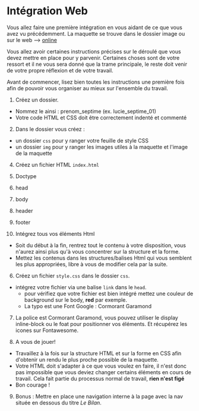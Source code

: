 # Intégration Web

Vous allez faire une première intégration en vous aidant de ce que vous avez vu précédemment. La maquette se trouve dans le dossier image ou sur le web --> [ online]('https://s-media-cache-ak0.pinimg.com/564x/4b/7a/c1/4b7ac19b9d4ae95805bde3a1896c83a9.jpg')

Vous allez avoir certaines instructions précises sur le déroulé que vous devez mettre en place pour y parvenir. Certaines choses sont de votre ressort et il ne vous sera donné que la trame principale, le reste doit venir de votre propre réflexion et de votre travail.

Avant de commencer, lisez bien toutes les instructions une première fois afin de pouvoir vous organiser au mieux sur l'ensemble du travail.

1. Créez un dossier.
* Nommez le ainsi : prenom_septime (ex. lucie_septime_01)
* Votre code HTML et CSS doit être correctement indenté et commenté

2. Dans le dossier vous créez :
 * un dossier `css` pour y ranger votre feuille de style CSS
 * un dossier `img` pour y ranger les images utiles à la maquette et l'image de la maquette

4. Créez un fichier HTML `index.html`
  1. Doctype
  2. head
  3. body
  4. header
  5. footer

5. Intégrez tous vos éléments Html
  * Soit du début à la fin, rentrez tout le contenu à votre disposition, vous n'aurez ainsi plus qu'à vous concentrer sur la structure et la forme.
  * Mettez les contenus dans les structures/balises Html qui vous semblent les plus appropriées, libre à vous de modifier cela par la suite.

6. Créez un fichier `style.css` dans le dossier `css`.

* intégrez votre fichier via une balise `link` dans le `head`.
  * pour vérifiez que votre fichier est bien intégré mettez une couleur de background sur le body, **red** par exemple.
  * La typo est une Font Google : Cormorant Garamond

7. La police est Cormorant Garamond, vous pouvez utiliser le display inline-block ou le foat pour positionner vos éléments. Et récupérez les icones sur Fontawesome.

8. A vous de jouer!
  * Travaillez à la fois sur la structure HTML et sur la forme en CSS afin d'obtenir un rendu le plus proche possible de la maquette.
  * Votre HTML doit s'adapter à ce que vous voulez en faire, il n'est donc pas impossible que vous deviez changer certains éléments en cours de travail. Cela fait partie du processus normal de travail, **rien n'est figé**
  * Bon courage !

9. Bonus :
  Mettre en place une navigation interne à la page avec la nav située en dessous du titre *Le Bilan*.
